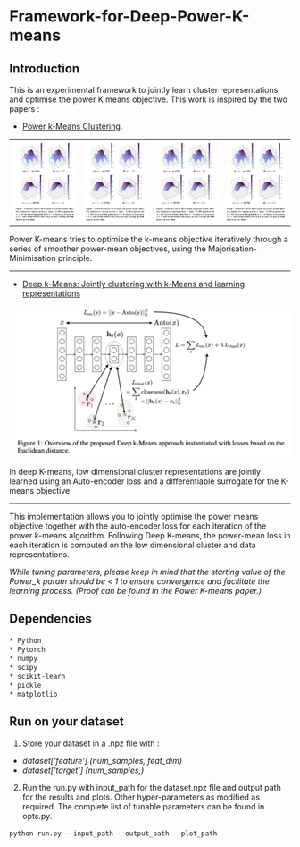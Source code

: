 # Framework-for-Deep-Power-K-means

## Introduction

This is an experimental framework to jointly learn cluster representations and optimise the power K means objective. This work is inspired by the two papers :  


* [Power k-Means Clustering](http://proceedings.mlr.press/v97/xu19a/xu19a.pdf). 


| | | | |
|:-------------------------:|:-------------------------:|:-------------------------:|:-------------------------:|
|<img width="1604" src="extras/powerk.png"> |  <img width="1604" src="extras/powerk.png"> | <img width="1604" src="extras/powerk.png"> | <img width="1604" src="extras/powerk.png">


Power K-means tries to optimise the k-means objective iteratively through a series of smoother power-mean objectives, using the Majorisation-Minimisation principle.  

----

* [Deep k-Means: Jointly clustering with k-Means and learning representations](https://arxiv.org/pdf/1806.10069.pdf)

![deepk](extras/deepk.png)  

In deep K-means, low dimensional cluster representations are jointly learned using an Auto-encoder loss and a differentiable surrogate for the K-means objective.  

---


This implementation allows you to jointly optimise the power means objective together with the auto-encoder loss for each iteration of the power k-means algorithm. Following Deep K-means, the power-mean loss in each iteration is computed on the low dimensional cluster and data representations.

_While tuning parameters, please keep in mind that the starting value of the Power_k param should be < 1 to ensure convergence and facilitate the learning process. (Proof can be found in the Power K-means paper.)_



## Dependencies
```
* Python
* Pytorch
* numpy
* scipy
* scikit-learn
* pickle
* matplotlib
```

## Run on your dataset

1. Store your dataset in a .npz file with :  
  * _dataset['feature'] (num_samples, feat_dim)_
  * _dataset['target'] (num_samples,)_
  
2. Run the run.py with input_path for the dataset.npz file and output path for the results and plots. Other hyper-parameters as modified as required. The complete list of tunable parameters can be found in opts.py.  
```
python run.py --input_path --output_path --plot_path
```
